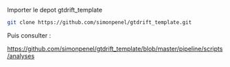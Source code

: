 
Importer le depot  gtdrift_template

```bash
git clone https://github.com/simonpenel/gtdrift_template.git
```

Puis consulter :

https://github.com/simonpenel/gtdrift_template/blob/master/pipeline/scripts/analyses


